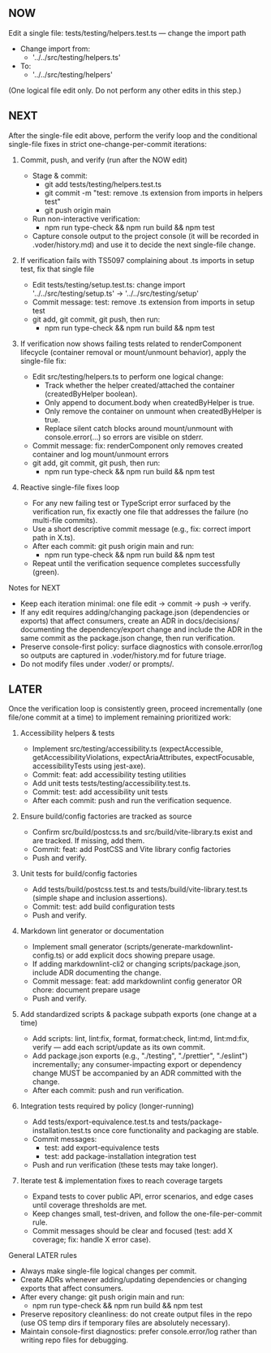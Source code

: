 ## NOW

Edit a single file: tests/testing/helpers.test.ts — change the import path
- Change import from:
  - '../../src/testing/helpers.ts'
- To:
  - '../../src/testing/helpers'

(One logical file edit only. Do not perform any other edits in this step.)

## NEXT

After the single-file edit above, perform the verify loop and the conditional single-file fixes in strict one-change-per-commit iterations:

1. Commit, push, and verify (run after the NOW edit)
   - Stage & commit:
     - git add tests/testing/helpers.test.ts
     - git commit -m "test: remove .ts extension from imports in helpers test"
     - git push origin main
   - Run non-interactive verification:
     - npm run type-check && npm run build && npm test
   - Capture console output to the project console (it will be recorded in .voder/history.md) and use it to decide the next single-file change.

2. If verification fails with TS5097 complaining about .ts imports in setup test, fix that single file
   - Edit tests/testing/setup.test.ts: change import '../../src/testing/setup.ts' → '../../src/testing/setup'
   - Commit message: test: remove .ts extension from imports in setup test
   - git add, git commit, git push, then run:
     - npm run type-check && npm run build && npm test

3. If verification now shows failing tests related to renderComponent lifecycle (container removal or mount/unmount behavior), apply the single-file fix:
   - Edit src/testing/helpers.ts to perform one logical change:
     - Track whether the helper created/attached the container (createdByHelper boolean).
     - Only append to document.body when createdByHelper is true.
     - Only remove the container on unmount when createdByHelper is true.
     - Replace silent catch blocks around mount/unmount with console.error(...) so errors are visible on stderr.
   - Commit message: fix: renderComponent only removes created container and log mount/unmount errors
   - git add, git commit, git push, then run:
     - npm run type-check && npm run build && npm test

4. Reactive single-file fixes loop
   - For any new failing test or TypeScript error surfaced by the verification run, fix exactly one file that addresses the failure (no multi-file commits).
   - Use a short descriptive commit message (e.g., fix: correct import path in X.ts).
   - After each commit: git push origin main and run:
     - npm run type-check && npm run build && npm test
   - Repeat until the verification sequence completes successfully (green).

Notes for NEXT
- Keep each iteration minimal: one file edit → commit → push → verify.
- If any edit requires adding/changing package.json (dependencies or exports) that affect consumers, create an ADR in docs/decisions/ documenting the dependency/export change and include the ADR in the same commit as the package.json change, then run verification.
- Preserve console-first policy: surface diagnostics with console.error/log so outputs are captured in .voder/history.md for future triage.
- Do not modify files under .voder/ or prompts/.

## LATER

Once the verification loop is consistently green, proceed incrementally (one file/one commit at a time) to implement remaining prioritized work:

1. Accessibility helpers & tests
   - Implement src/testing/accessibility.ts (expectAccessible, getAccessibilityViolations, expectAriaAttributes, expectFocusable, accessibilityTests using jest-axe).
   - Commit: feat: add accessibility testing utilities
   - Add unit tests tests/testing/accessibility.test.ts.
   - Commit: test: add accessibility unit tests
   - After each commit: push and run the verification sequence.

2. Ensure build/config factories are tracked as source
   - Confirm src/build/postcss.ts and src/build/vite-library.ts exist and are tracked. If missing, add them.
   - Commit: feat: add PostCSS and Vite library config factories
   - Push and verify.

3. Unit tests for build/config factories
   - Add tests/build/postcss.test.ts and tests/build/vite-library.test.ts (simple shape and inclusion assertions).
   - Commit: test: add build configuration tests
   - Push and verify.

4. Markdown lint generator or documentation
   - Implement small generator (scripts/generate-markdownlint-config.ts) or add explicit docs showing prepare usage.
   - If adding markdownlint-cli2 or changing scripts/package.json, include ADR documenting the change.
   - Commit message: feat: add markdownlint config generator OR chore: document prepare usage
   - Push and verify.

5. Add standardized scripts & package subpath exports (one change at a time)
   - Add scripts: lint, lint:fix, format, format:check, lint:md, lint:md:fix, verify — add each script/update as its own commit.
   - Add package.json exports (e.g., "./testing", "./prettier", "./eslint") incrementally; any consumer-impacting export or dependency change MUST be accompanied by an ADR committed with the change.
   - After each commit: push and run verification.

6. Integration tests required by policy (longer-running)
   - Add tests/export-equivalence.test.ts and tests/package-installation.test.ts once core functionality and packaging are stable.
   - Commit messages:
     - test: add export-equivalence tests
     - test: add package-installation integration test
   - Push and run verification (these tests may take longer).

7. Iterate test & implementation fixes to reach coverage targets
   - Expand tests to cover public API, error scenarios, and edge cases until coverage thresholds are met.
   - Keep changes small, test-driven, and follow the one-file-per-commit rule.
   - Commit messages should be clear and focused (test: add X coverage; fix: handle X error case).

General LATER rules
- Always make single-file logical changes per commit.
- Create ADRs whenever adding/updating dependencies or changing exports that affect consumers.
- After every change: git push origin main and run:
  - npm run type-check && npm run build && npm test
- Preserve repository cleanliness: do not create output files in the repo (use OS temp dirs if temporary files are absolutely necessary).
- Maintain console-first diagnostics: prefer console.error/log rather than writing repo files for debugging.
